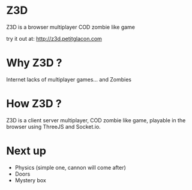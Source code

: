 # Z3D
Z3D is a browser multiplayer COD zombie like game

try it out at:
http://z3d.petitglacon.com

# Why Z3D ?
Internet lacks of multiplayer games... and Zombies

# How Z3D ?
Z3D is a client server multiplayer, COD zombie like game, playable in the browser using ThreeJS and Socket.io.

# Next up
- Physics (simple one, cannon will come after)
- Doors
- Mystery box
